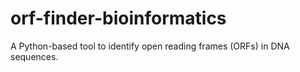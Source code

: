 # orf-finder-bioinformatics
A Python-based tool to identify open reading frames (ORFs) in DNA sequences.
